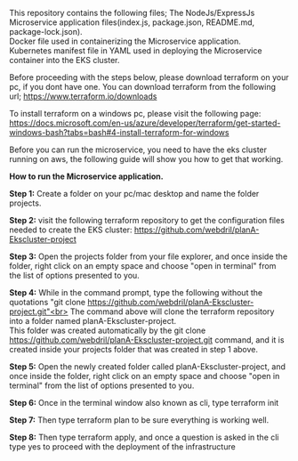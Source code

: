 This repository contains the following files;
    The NodeJs/ExpressJs Microservice application files(index.js, package.json, README.md, package-lock.json).<br>
    Docker file used in containerizing the Microservice application.<br>
    Kubernetes manifest file in YAML used in deploying the Microservice container into the EKS cluster.<br>

Before proceeding with the steps below, please download terraform on your pc, if you dont have one. You can download terraform from the following url; https://www.terraform.io/downloads<br>

To install terraform on a windows pc, please visit the following page: https://docs.microsoft.com/en-us/azure/developer/terraform/get-started-windows-bash?tabs=bash#4-install-terraform-for-windows<br>

Before you can run the microservice, you need to have the eks cluster running on aws, the following guide will show you how to get that working.<br>

**How to run the Microservice application.**

**Step 1:** Create a folder on your pc/mac desktop and name the folder projects.

**Step 2:** visit the following terraform repository to get the configuration files needed to create the EKS cluster: https://github.com/webdril/planA-Ekscluster-project

**Step 3:** Open the projects folder from your file explorer, and once inside the folder, right click on an empty space and choose "open in terminal" from the list of options presented to you.


**Step 4:** While in the command prompt, type the following without the quotations "git clone https://github.com/webdril/planA-Ekscluster-project.git"<br>
The command above will clone the terraform repository into a folder named planA-Ekscluster-project.<br>
This folder was created automatically by the git clone https://github.com/webdril/planA-Ekscluster-project.git command, and it is created inside your projects folder that was created in step 1 above.

**Step 5:** Open the newly created folder called planA-Ekscluster-project, and once inside the folder, right click on an empty space and choose "open in terminal" from the list of options presented to you.

**Step 6:** Once in the terminal window also known as cli, type terraform init

**Step 7:** Then type terraform plan to be sure everything is working well.

**Step 8:** Then type terraform apply, and once a question is asked in the cli type yes to proceed with the deployment of the infrastructure
